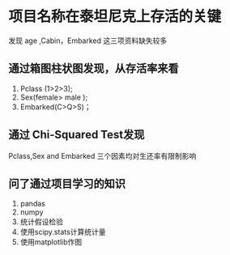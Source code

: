# 项目名称在泰坦尼克上存活的关键

发现 age ,Cabin，Embarked 这三项资料缺失较多

## 通过箱图柱状图发现，从存活率来看
1. Pclass (1>2>3);
2. Sex(female> male );
3. Embarked(C>Q>S)；

## 通过 Chi-Squared Test发现

Pclass,Sex and Embarked 三个因素均对生还率有限制影响

## 问了通过项目学习的知识

1. pandas
2. numpy
3. 统计假设检验
4. 使用scipy.stats计算统计量
5. 使用matplotlib作图
